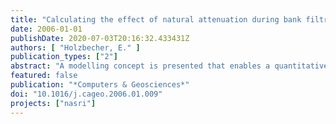 ```yaml
---
title: "Calculating the effect of natural attenuation during bank filtration"
date: 2006-01-01
publishDate: 2020-07-03T20:16:32.433431Z
authors: [ "Holzbecher, E." ]
publication_types: ["2"]
abstract: "A modelling concept is presented that enables a quantitative evaluation of transport and natural attenuation processes during bank filtration. The aim is to identify ranges of degradation rates for which bank filtration is effective or ineffective. Such modelling should accompany experimental work, as otherwise the meaning of determined degradation rates for a field situation remains uncertain. The presented concept is a combination of analytical and numerical methods, solving differential equations directly for the steady state. It is implemented using FEMLABs code and demonstrates a typical idealized situation with a single well near a straight bank boundary. The method can be applied to confined, to unconfined and to partially confined/unconfined aquifers and may be extended for applications in more complex situations, including a clogging layer, galleries of pumping and recharge wells, etc."
featured: false
publication: "*Computers & Geosciences*"
doi: "10.1016/j.cageo.2006.01.009"
projects: ["nasri"]
---
```


